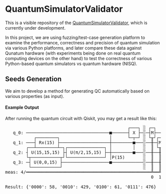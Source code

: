 # QuantumSimulatorValidator

This is a visible repository of the [QuantumSimulatorValidator](https://github.com/vili-1/QuantumSimulatorValidator), which is currently under development.

In this project, we are using fuzzing/test-case generation platform to examine the performance, correctness and precision of quantum simulation via various Python platforms, and later compare these data against Qunatum hardware (with experiments being done on real quantum computing devices on the other hand) to test the correctness of various Python-based quantum simulators vs quantum hardware (NISQ).


## Seeds Generation

We aim to develop a method for generating QC automatically based on various properties (as input).

#### Example Output

After running the quantum circuit with Qiskit, you may get a result like this:

<pre>
                                               ┌───┐ ░ ┌─┐         
   q_0: ────────────────────────────────■──────┤ X ├─░─┤M├─────────
           ┌────────┐                   │      └─┬─┘ ░ └╥┘┌─┐      
   q_1: ───┤ Rx(15) ├───────────────────┼────────■───░──╫─┤M├──────
        ┌──┴────────┴─┐┌──────────────┐ │        │   ░  ║ └╥┘┌─┐   
   q_2: ┤ U(15,15,15) ├┤ U(π/2,15,15) ├─┼────────■───░──╫──╫─┤M├───
        └┬───────────┬┘└──────────────┘ │P(15)       ░  ║  ║ └╥┘┌─┐
   q_3: ─┤ U(0,0,15) ├──────────────────■────────────░──╫──╫──╫─┤M├
         └───────────┘                               ░  ║  ║  ║ └╥┘
meas: 4/════════════════════════════════════════════════╩══╩══╩══╩═
                                                        0  1  2  3

Result: {'0000': 58, '0010': 429, '0100': 61, '0111': 476}
</pre>

